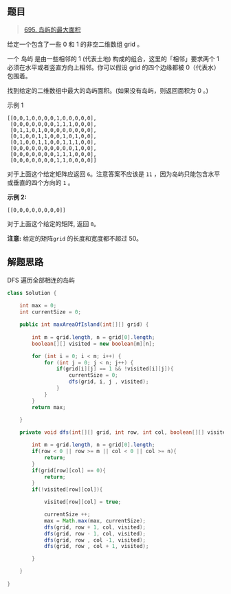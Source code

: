 ## 题目

> [695. 岛屿的最大面积](https://leetcode-cn.com/problems/max-area-of-island/)

给定一个包含了一些 0 和 1 的非空二维数组 grid 。

一个 岛屿 是由一些相邻的 1 (代表土地) 构成的组合，这里的「相邻」要求两个 1 必须在水平或者竖直方向上相邻。你可以假设 grid 的四个边缘都被 0（代表水）包围着。

找到给定的二维数组中最大的岛屿面积。(如果没有岛屿，则返回面积为 0 。)

示例 1

```
[[0,0,1,0,0,0,0,1,0,0,0,0,0],
 [0,0,0,0,0,0,0,1,1,1,0,0,0],
 [0,1,1,0,1,0,0,0,0,0,0,0,0],
 [0,1,0,0,1,1,0,0,1,0,1,0,0],
 [0,1,0,0,1,1,0,0,1,1,1,0,0],
 [0,0,0,0,0,0,0,0,0,0,1,0,0],
 [0,0,0,0,0,0,0,1,1,1,0,0,0],
 [0,0,0,0,0,0,0,1,1,0,0,0,0]]
```

对于上面这个给定矩阵应返回 `6`。注意答案不应该是 `11` ，因为岛屿只能包含水平或垂直的四个方向的 `1` 。

**示例 2:**

```
[[0,0,0,0,0,0,0,0]]
```

对于上面这个给定的矩阵, 返回 `0`。

**注意:** 给定的矩阵`grid` 的长度和宽度都不超过 50。

## 解题思路

DFS 遍历全部相连的岛屿

```java
class Solution {
    
    int max = 0;
    int currentSize = 0;

    public int maxAreaOfIsland(int[][] grid) {
        
        int m = grid.length, n = grid[0].length;
        boolean[][] visited = new boolean[m][n];

        for (int i = 0; i < m; i++) {
            for (int j = 0; j < n; j++) {
                if(grid[i][j] == 1 && !visited[i][j]){
                    currentSize = 0;
                    dfs(grid, i, j , visited);
                }
            }
        }
        return max;
        
    }

    private void dfs(int[][] grid, int row, int col, boolean[][] visited){

        int m = grid.length, n = grid[0].length;
        if(row < 0 || row >= m || col < 0 || col >= n){
            return;
        }
        if(grid[row][col] == 0){
            return;
        }
        if(!visited[row][col]){

            visited[row][col] = true;

            currentSize ++;
            max = Math.max(max, currentSize);
            dfs(grid, row + 1, col, visited);
            dfs(grid, row - 1, col, visited);
            dfs(grid, row , col -1, visited);
            dfs(grid, row , col + 1, visited);

        }

    }
    
}
```

